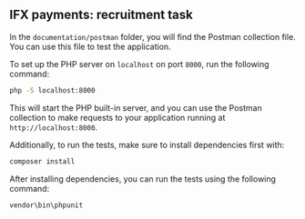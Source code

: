 ## IFX payments: recruitment task

In the `documentation/postman` folder, you will find the Postman collection file. You can use this file to test the application.

To set up the PHP server on `localhost` on port `8000`, run the following command:

```bash
php -S localhost:8000
```

This will start the PHP built-in server, and you can use the Postman collection to make requests to your application running at `http://localhost:8000`.

Additionally, to run the tests, make sure to install dependencies first with:

```bash
composer install
```

After installing dependencies, you can run the tests using the following command:

```bash
vendor\bin\phpunit
```
